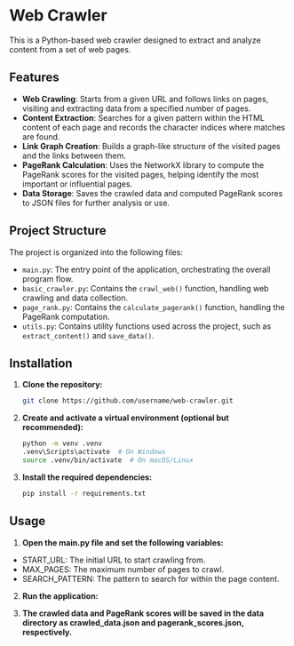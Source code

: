 # Web Crawler

This is a Python-based web crawler designed to extract and analyze content from a set of web pages.

## Features

- **Web Crawling**: Starts from a given URL and follows links on pages, visiting and extracting data from a specified number of pages.
- **Content Extraction**: Searches for a given pattern within the HTML content of each page and records the character indices where matches are found.
- **Link Graph Creation**: Builds a graph-like structure of the visited pages and the links between them.
- **PageRank Calculation**: Uses the NetworkX library to compute the PageRank scores for the visited pages, helping identify the most important or influential pages.
- **Data Storage**: Saves the crawled data and computed PageRank scores to JSON files for further analysis or use.

## Project Structure

The project is organized into the following files:

- `main.py`: The entry point of the application, orchestrating the overall program flow.
- `basic_crawler.py`: Contains the `crawl_web()` function, handling web crawling and data collection.
- `page_rank.py`: Contains the `calculate_pagerank()` function, handling the PageRank computation.
- `utils.py`: Contains utility functions used across the project, such as `extract_content()` and `save_data()`.

## Installation

1. **Clone the repository:**
   ```bash
   git clone https://github.com/username/web-crawler.git

2. **Create and activate a virtual environment (optional but recommended):**
    ```bash
    python -m venv .venv
    .venv\Scripts\activate  # On Windows
    source .venv/bin/activate  # On macOS/Linux

3. **Install the required dependencies:**
    ```bash
    pip install -r requirements.txt

## Usage
1. **Open the main.py file and set the following variables:**

- START_URL: The initial URL to start crawling from.
- MAX_PAGES: The maximum number of pages to crawl.
- SEARCH_PATTERN: The pattern to search for within the page content.

2. **Run the application:**

3. **The crawled data and PageRank scores will be saved in the data directory as crawled_data.json and pagerank_scores.json, respectively.**

